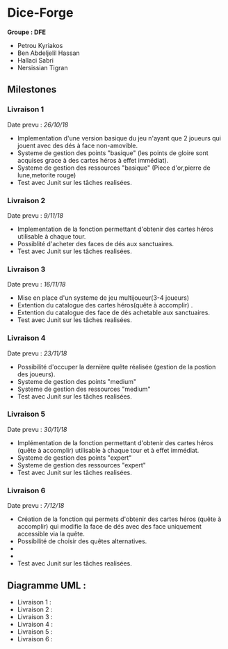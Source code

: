 # Dice-Forge

**Groupe : DFE**

* Petrou Kyriakos
* Ben Abdeljelil Hassan
* Hallaci Sabri
* Nersissian Tigran

##  **Milestones**

### Livraison 1  
Date prevu : *26/10/18*

*  Implementation d'une version basique du jeu n'ayant que 2 joueurs qui jouent avec des dés à face non-amovible.
*  Systeme de gestion des points "basique" (les points de gloire sont acquises grace à des cartes héros à effet immédiat).
*  Systeme de gestion des ressources "basique" (Piece d'or,pierre de lune,metorite rouge)
*  Test avec Junit sur les tâches realisées.

### Livraison 2
Date prevu : *9/11/18*

* Implementation de la fonction permettant d'obtenir des cartes héros utilisable à chaque tour.
* Possiblité d'acheter des faces de dés aux sanctuaires.
* Test avec Junit sur les tâches realisées.


### Livraison 3

Date prevu : *16/11/18*

* Mise en place d'un systeme de jeu multijoueur(3-4 joueurs)
* Extention du catalogue des cartes héros(quête à accomplir) .
* Extention du catalogue des face de dés achetable aux sanctuaires.
* Test avec Junit sur les tâches realisées.

### Livraison 4

Date prevu : *23/11/18*

* Possibilité d'occuper la dernière quête réalisée (gestion de la postion des joueurs).
* Systeme de gestion des points "medium"
* Systeme de gestion des ressources "medium"
* Test avec Junit sur les tâches realisées.

### Livraison 5

Date prevu : *30/11/18*

*  Implémentation de la fonction permettant d'obtenir des cartes héros (quête à accomplir) utilisable à chaque tour et à effet immédiat.
*  Systeme de gestion des points "expert"
*  Systeme de gestion des ressources "expert"
*  Test avec Junit sur les tâches realisées.

### Livraison 6

Date prevu : *7/12/18*

* Création de la fonction qui permets d'obtenir des cartes héros (quête à accomplir) qui modifie la face de dés avec des face uniquement accessible via la quête.
* Possibilité de choisir des quêtes alternatives.
* 
*
*  Test avec Junit sur les tâches realisées.


## Diagramme UML :

* Livraison 1 :
* Livraison 2 :
* Livraison 3 :
* Livraison 4 :
* Livraison 5 :
* Livraison 6 :
